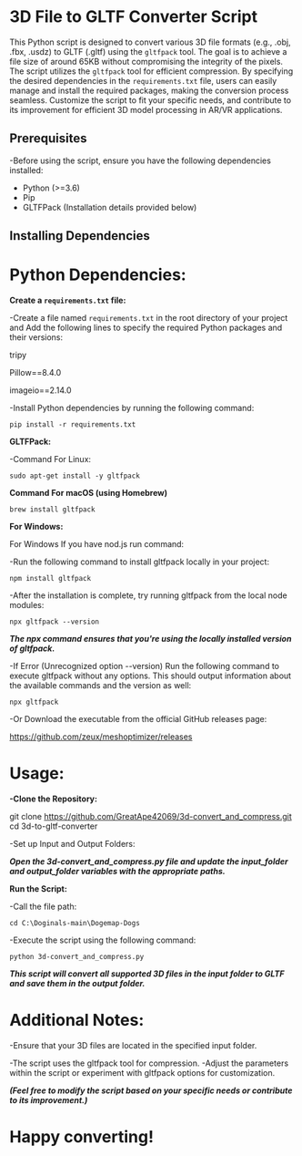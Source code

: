 # 3D File to GLTF Converter Script

This Python script is designed to convert various 3D file formats (e.g., .obj, .fbx, .usdz) to GLTF (.gltf) using the `gltfpack` tool. The goal is to achieve a file size of around 65KB without compromising the integrity of the pixels. The script utilizes the `gltfpack` tool for efficient compression. By specifying the desired dependencies in the `requirements.txt` file, users can easily manage and install the required packages, making the conversion process seamless. Customize the script to fit your specific needs, and contribute to its improvement for efficient 3D model processing in AR/VR applications.


## Prerequisites

-Before using the script, ensure you have the following dependencies installed:

- Python (>=3.6)
- Pip
- GLTFPack (Installation details provided below)

## Installing Dependencies

# Python Dependencies:

**Create a `requirements.txt` file:**

-Create a file named `requirements.txt` in the root directory of your project and Add the following lines to specify the required Python packages and their versions:

tripy

Pillow==8.4.0

imageio==2.14.0


-Install Python dependencies by running the following command:

`pip install -r requirements.txt`



**GLTFPack:**

-Command For Linux:

`sudo apt-get install -y gltfpack`

**Command For macOS (using Homebrew)**

`brew install gltfpack`

**For Windows:**

For Windows If you have nod.js run command:

-Run the following command to install gltfpack locally in your project:

`npm install gltfpack`

-After the installation is complete, try running gltfpack from the local node modules:

`npx gltfpack --version`

***The npx command ensures that you're using the locally installed version of gltfpack.***

-If Error (Unrecognized option --version)
Run the following command to execute gltfpack without any options. This should output information about the available commands and the version as well:

`npx gltfpack`


-Or Download the executable from the official GitHub releases page:

https://github.com/zeux/meshoptimizer/releases


# Usage:

**-Clone the Repository:**

git clone https://github.com/GreatApe42069/3d-convert_and_compress.git
cd 3d-to-gltf-converter

-Set up Input and Output Folders:

***Open the 3d-convert_and_compress.py file and update the input_folder and output_folder variables with the appropriate paths.***

**Run the Script:**

-Call the file path:

`cd C:\Doginals-main\Dogemap-Dogs`

-Execute the script using the following command:

`python 3d-convert_and_compress.py`


***This script will convert all supported 3D files in the input folder to GLTF and save them in the output folder.***

# Additional Notes:

-Ensure that your 3D files are located in the specified input folder.

-The script uses the gltfpack tool for compression. 
-Adjust the parameters within the script or experiment with gltfpack options for customization.

***(Feel free to modify the script based on your specific needs or contribute to its improvement.)***

# Happy converting!

